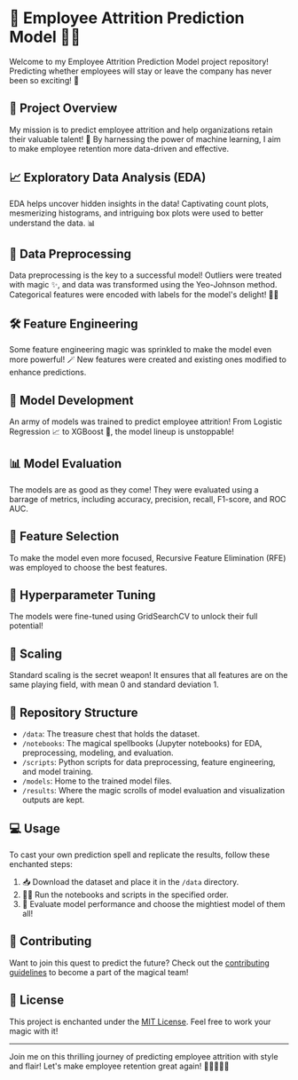 # 🚀 Employee Attrition Prediction Model 🕵️‍♂️

Welcome to my Employee Attrition Prediction Model project repository! Predicting whether employees will stay or leave the company has never been so exciting! 🤩

## 📢 Project Overview

My mission is to predict employee attrition and help organizations retain their valuable talent! 💼 By harnessing the power of machine learning, I aim to make employee retention more data-driven and effective.

## 📈 Exploratory Data Analysis (EDA)

EDA helps uncover hidden insights in the data! Captivating count plots, mesmerizing histograms, and intriguing box plots were used to better understand the data. 📊

## 🧹 Data Preprocessing

Data preprocessing is the key to a successful model! Outliers were treated with magic ✨, and data was transformed using the Yeo-Johnson method. Categorical features were encoded with labels for the model's delight! 🧙‍♂️

## 🛠️ Feature Engineering

Some feature engineering magic was sprinkled to make the model even more powerful! 🪄 New features were created and existing ones modified to enhance predictions.

## 🤖 Model Development

An army of models was trained to predict employee attrition! From Logistic Regression 📈 to XGBoost 🚀, the model lineup is unstoppable!

## 📊 Model Evaluation

The models are as good as they come! They were evaluated using a barrage of metrics, including accuracy, precision, recall, F1-score, and ROC AUC.

## 🎯 Feature Selection

To make the model even more focused, Recursive Feature Elimination (RFE) was employed to choose the best features.

## 🔧 Hyperparameter Tuning

The models were fine-tuned using GridSearchCV to unlock their full potential!

## 📏 Scaling

Standard scaling is the secret weapon! It ensures that all features are on the same playing field, with mean 0 and standard deviation 1.

## 📂 Repository Structure

- `/data`: The treasure chest that holds the dataset.
- `/notebooks`: The magical spellbooks (Jupyter notebooks) for EDA, preprocessing, modeling, and evaluation.
- `/scripts`: Python scripts for data preprocessing, feature engineering, and model training.
- `/models`: Home to the trained model files.
- `/results`: Where the magic scrolls of model evaluation and visualization outputs are kept.

## 💻 Usage

To cast your own prediction spell and replicate the results, follow these enchanted steps:

1. 📥 Download the dataset and place it in the `/data` directory.
2. 🧙‍♂️ Run the notebooks and scripts in the specified order.
3. 🔮 Evaluate model performance and choose the mightiest model of them all!

## 🤝 Contributing

Want to join this quest to predict the future? Check out the [contributing guidelines](CONTRIBUTING.md) to become a part of the magical team!

## 📜 License

This project is enchanted under the [MIT License](LICENSE). Feel free to work your magic with it!

---

Join me on this thrilling journey of predicting employee attrition with style and flair! Let's make employee retention great again! 🌟✨💼🔮🚀
